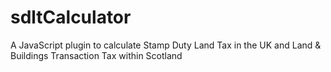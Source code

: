 sdltCalculator
==============

A JavaScript plugin to calculate Stamp Duty Land Tax in the UK and Land &amp; Buildings Transaction Tax within Scotland
